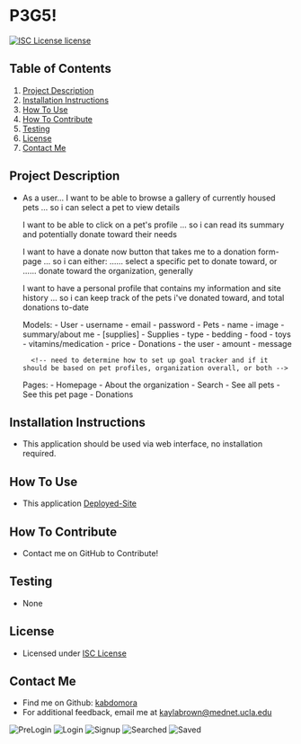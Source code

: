 # P3G5!

  [![ISC License license](https://img.shields.io/badge/License-ISC%20License-blue.svg)](https://choosealicense.com/licenses/isc)

  ## Table of Contents
  1. [Project Description](#project-description)
  2. [Installation Instructions](#installation-instructions)
  3. [How To Use](#how-to-use)
  4. [How To Contribute](#how-to-contribute)
  5. [Testing](#testing)
  6. [License](#license)
  7. [Contact Me](#contact-me)

  ## Project Description
  * As a user...
      I want to be able to browse a gallery of currently housed pets
      ... so i can select a pet to view details

      I want to be able to click on a pet's profile
      ... so i can read its summary and potentially donate toward their needs

      I want to have a donate now button that takes me to a donation form-page
      ... so i can either:
      ...... select a specific pet to donate toward, or
      ...... donate toward the organization, generally

      I want to have a personal profile that contains my information and site history
      ... so i can keep track of the pets i've donated toward, and total donations to-date
        
      
      Models:
        - User
          - username
          - email
          - password
          <!-- - potentially add fields where users can apply to take home an animal -->
        - Pets
          - name
          - image
          - summary/about me
          - [supplies]
        - Supplies
          - type
            - bedding
            - food
            - toys
            - vitamins/medication
          - price
        - Donations
          - the user
          - amount
          - message

          <!-- need to determine how to set up goal tracker and if it should be based on pet profiles, organization overall, or both -->

      Pages: 
        - Homepage
          - About the organization
          - Search
        - See all pets
        - See this pet page
        - Donations
        <!-- - Adopt  -->

  ## Installation Instructions
  * This application should be used via web interface, no installation required.

  ## How To Use
  * This application 
  [Deployed-Site]()

  ## How To Contribute
  * Contact me on GitHub to Contribute!
  
  ## Testing
  * None

  ## License
  * Licensed under [ISC License](https://choosealicense.com/licenses/isc)
  

  ## Contact Me
  * Find me on Github: [kabdomora](http://github.com/kabdomora)
  * For additional feedback, email me at [kaylabrown@mednet.ucla.edu](mailto:kaylabrown@mednet.ucla.edu)

  ![PreLogin](PreLogin.JPG)
  ![Login](Login.JPG)
  ![Signup](Signup.JPG)
  ![Searched](Searched.JPG)
  ![Saved](Saved.JPG)
